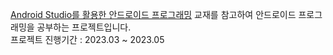 <a href="https://www.hanbit.co.kr/store/books/look.php?p_code=B8355046062">Android Studio를 활용한 안드로이드 프로그래밍</a> 교재를 참고하여 안드로이드 프로그래밍을 공부하는 프로젝트입니다.  
프로젝트 진행기간 : 2023.03 \~ 2023.05
